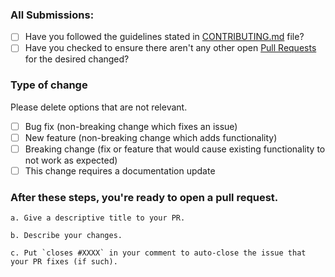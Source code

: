 ### All Submissions:

- [ ] Have you followed the guidelines stated in [CONTRIBUTING.md](https://github.com/virtual-tech-school/frytheweb/blob/main/CONTRIBUTING.md) file?
- [ ] Have you checked to ensure there aren't any other open [Pull Requests](https://github.com/virtual-tech-school/frytheweb/pulls ) for the desired changed?

<!-- You can erase any parts of this template not applicable to your Pull Request. -->

### Type of change

Please delete options that are not relevant.

- [ ] Bug fix (non-breaking change which fixes an issue)
- [ ] New feature (non-breaking change which adds functionality)
- [ ] Breaking change (fix or feature that would cause existing functionality to not work as expected)
- [ ] This change requires a documentation update

### **After** these steps, you're ready to open a pull request.

    a. Give a descriptive title to your PR.

    b. Describe your changes.

    c. Put `closes #XXXX` in your comment to auto-close the issue that your PR fixes (if such).

